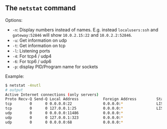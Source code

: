 ## The `netstat` command
Options:
- `-n`: Display numbers instead of names. E.g. instead `localusers:ssh` and `gateway:52846` will show `10.0.2.15:22` and `10.0.2.2:52846`.
- `-u`: Get information on udp
- `-t`: Get information on tcp
- `-l`: Listening ports
- `-4`: For tcp4 / udp4
- `-6`: For tcp6 / udp6
- `-p`: display PID/Program name for sockets

Example:
```bash
$ netstat -4nutl
# output
Active Internet connections (only servers)
Proto Recv-Q Send-Q Local Address           Foreign Address         State
tcp        0      0 0.0.0.0:22              0.0.0.0:*               LISTEN
tcp        0      0 127.0.0.1:25            0.0.0.0:*               LISTEN
udp        0      0 0.0.0.0:11486           0.0.0.0:*
udp        0      0 127.0.0.1:323           0.0.0.0:*
udp        0      0 0.0.0.0:68              0.0.0.0:*
```
